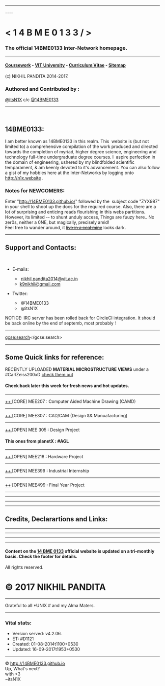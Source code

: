 ----
<meta name="google-site-verification" content="ZaLznHFVqpm6T5OnD9mjmB9YJ_wzPN96FHxC8nxeMOU" />
----

# < 1 4 B M E 0 1 3 3 / > 
### The official 14BME0133 Inter-Network homepage. 


---

#### [Coursework](http://github.com/14BME0133/CXX11.txt) - [VIT University](http://vit.ac.in) - [Curriculum Vitae](http://in.linkedin.com/in/itsN1X) - [Sitemap](http://github.com/14BME0133/Sitemap/)
(c) NIKHIL PANDITA 2014-2017.

### Authored and Contributed by :  
[@itsN1X](http://github.com/itsn1x) c/c [@14BME0133](http://github.com/14BME0133)

---
 
 
## 14BME0133:
I am better known as 14BME0133 in this realm. This  website is (but not limited to) a comprehensive compilation of the work produced and directed towards the completion of myriad, higher degree science, engineering and technology full-time undergraduate degree courses. I  aspire perfection in the domain of engineering, ushered by my blindfolded scientific temparament, & am keenly devoted to it's advancement. You can also follow a gist of my hobbies here at the Inter-Networks by logging onto http://n1x.website .  


### Notes for NEWCOMERS:  
Enter "http://14BME0133.github.io/" followed by the  subject code "ZYX987" in your shell to shoot up the docs for the required course. Also, there are a lot of surprising and enticing reads flourishing in this webs partitions. However, its limited -- to shunt unduly access, Things are fuuzy here.. No zer0s, neither a 0NE, but magically, precisely amid!  
Feel free to wander around, it  [~~live in a coal mine~~](./) looks dark.

---

## Support and Contacts:
 
* E-mails:

   *  nikhil.pandita2014@vit.ac.in
   *  k9nikhil@gmail.com
   
* Twitter:

   *  @14BME0133
   *  @itsN1X

 NOTICE: IRC server has been rolled back for CircleCI integration. It should be back online by the end of septemb, most probably !  
 
 ---
 
 
 <script>
  (function() {
    var cx = '011380102679472670052:nn3mtsoqyr0';
    var gcse = document.createElement('script');
    gcse.type = 'text/javascript';
    gcse.async = true;
    gcse.src = 'https://cse.google.com/cse.js?cx=' + cx;
    var s = document.getElementsByTagName('script')[0];
    s.parentNode.insertBefore(gcse, s);
  })();
</script>
<gcse:search></gcse:search>

---

## Some Quick links for reference:
 
 RECENTLY UPLOADED **MATERIAL MICROSTRUCTURE VIEWS** under a #CarlZeiss200xD 
 [check them out](https://14bme0133.github.io/MEE1005/)
 
#### Check back later this week for fresh news and hot updates.
 
 
 ---
 
 [ ++ ](https://14bme0133.github.io/MEE207/) 
 [CORE] MEE207 : Computer Aided Machine Drawing (CAMD) 
 
 ---
 
 [ ++ ](https://14bme0133.github.io/MEE307/) 
 [CORE] MEE307 : CAD/CAM (Design && Manuafacturing)
 
 ---
 
 [ ++ ](https://14bme0133.github.io/MEE305/) 
 [OPEN] MEE 305 : Design Project  
#### This ones from planetX : #AGL 
 
 ---
 
 [ ++ ](https://14bme0133.github.io/MEE218/) 
 [OPEN] MEE218 : Hardware Project
 
 ---
 
 [ ++ ](https://14bme0133.github.io/MEE399/) 
 [OPEN] MEE399 : Industrial Internship
 
 ---
 
 [ ++ ](https://14bme0133.github.io/MEE499/) 
 [OPEN] MEE499 : Final Year Project 

---
---
---
---


## Credits, Declarartions and Links: 

---
---
---
---
 
 
#### Content on the [14 BME 0133](http://14bme0133.github.io) official website is updated on a tri-monthly basis. Check the footer for details.

All rights reserved.   

# © 2017 NIKHIL PANDITA  

---  

Grateful to all \*UNIX # and my Alma Maters.  

---

### Vital stats:


- Version served: v4.2.06.
- ET: #D1121
- Created: 01-08-2014t1100+0530
- Updated: 16-09-2017t1953+0530

                   
                   
---

                   
                   



© <http://14BME0133.github.io> 
<br>Up, What's next?<br>with <3<br>~itsN1X
